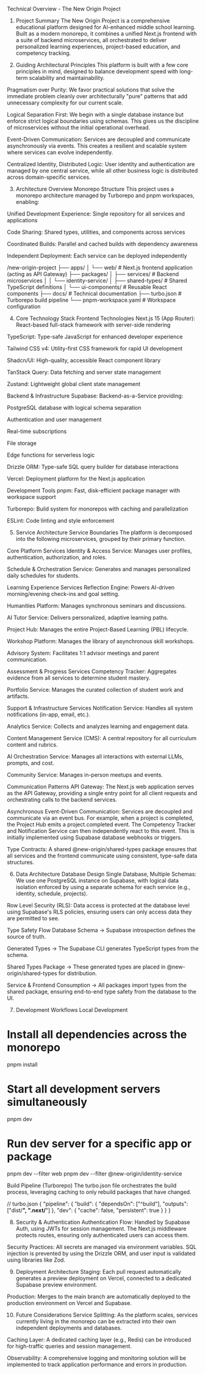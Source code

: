 Technical Overview - The New Origin Project
1. Project Summary
The New Origin Project is a comprehensive educational platform designed for AI-enhanced middle school learning. Built as a modern monorepo, it combines a unified Next.js frontend with a suite of backend microservices, all orchestrated to deliver personalized learning experiences, project-based education, and competency tracking.

2. Guiding Architectural Principles
This platform is built with a few core principles in mind, designed to balance development speed with long-term scalability and maintainability.

Pragmatism over Purity: We favor practical solutions that solve the immediate problem cleanly over architecturally "pure" patterns that add unnecessary complexity for our current scale.

Logical Separation First: We begin with a single database instance but enforce strict logical boundaries using schemas. This gives us the discipline of microservices without the initial operational overhead.

Event-Driven Communication: Services are decoupled and communicate asynchronously via events. This creates a resilient and scalable system where services can evolve independently.

Centralized Identity, Distributed Logic: User identity and authentication are managed by one central service, while all other business logic is distributed across domain-specific services.

3. Architecture Overview
Monorepo Structure
This project uses a monorepo architecture managed by Turborepo and pnpm workspaces, enabling:

Unified Development Experience: Single repository for all services and applications

Code Sharing: Shared types, utilities, and components across services

Coordinated Builds: Parallel and cached builds with dependency awareness

Independent Deployment: Each service can be deployed independently

/new-origin-project
├── apps/
│   └── web/                # Next.js frontend application (acting as API Gateway)
├── packages/
│   ├── services/           # Backend microservices
│   │   └── identity-service/
│   ├── shared-types/       # Shared TypeScript definitions
│   └── ui-components/      # Reusable React components
├── docs/                   # Technical documentation
├── turbo.json              # Turborepo build pipeline
└── pnpm-workspace.yaml     # Workspace configuration

4. Core Technology Stack
Frontend Technologies
Next.js 15 (App Router): React-based full-stack framework with server-side rendering

TypeScript: Type-safe JavaScript for enhanced developer experience

Tailwind CSS v4: Utility-first CSS framework for rapid UI development

Shadcn/UI: High-quality, accessible React component library

TanStack Query: Data fetching and server state management

Zustand: Lightweight global client state management

Backend & Infrastructure
Supabase: Backend-as-a-Service providing:

PostgreSQL database with logical schema separation

Authentication and user management

Real-time subscriptions

File storage

Edge functions for serverless logic

Drizzle ORM: Type-safe SQL query builder for database interactions

Vercel: Deployment platform for the Next.js application

Development Tools
pnpm: Fast, disk-efficient package manager with workspace support

Turborepo: Build system for monorepos with caching and parallelization

ESLint: Code linting and style enforcement

5. Service Architecture
Service Boundaries
The platform is decomposed into the following microservices, grouped by their primary function.

Core Platform Services
Identity & Access Service: Manages user profiles, authentication, authorization, and roles.

Schedule & Orchestration Service: Generates and manages personalized daily schedules for students.

Learning Experience Services
Reflection Engine: Powers AI-driven morning/evening check-ins and goal setting.

Humanities Platform: Manages synchronous seminars and discussions.

AI Tutor Service: Delivers personalized, adaptive learning paths.

Project Hub: Manages the entire Project-Based Learning (PBL) lifecycle.

Workshop Platform: Manages the library of asynchronous skill workshops.

Advisory System: Facilitates 1:1 advisor meetings and parent communication.

Assessment & Progress Services
Competency Tracker: Aggregates evidence from all services to determine student mastery.

Portfolio Service: Manages the curated collection of student work and artifacts.

Support & Infrastructure Services
Notification Service: Handles all system notifications (in-app, email, etc.).

Analytics Service: Collects and analyzes learning and engagement data.

Content Management Service (CMS): A central repository for all curriculum content and rubrics.

AI Orchestration Service: Manages all interactions with external LLMs, prompts, and cost.

Community Service: Manages in-person meetups and events.

Communication Patterns
API Gateway: The Next.js web application serves as the API Gateway, providing a single entry point for all client requests and orchestrating calls to the backend services.

Asynchronous Event-Driven Communication: Services are decoupled and communicate via an event bus. For example, when a project is completed, the Project Hub emits a project.completed event. The Competency Tracker and Notification Service can then independently react to this event. This is initially implemented using Supabase database webhooks or triggers.

Type Contracts: A shared @new-origin/shared-types package ensures that all services and the frontend communicate using consistent, type-safe data structures.

6. Data Architecture
Database Design
Single Database, Multiple Schemas: We use one PostgreSQL instance on Supabase, with logical data isolation enforced by using a separate schema for each service (e.g., identity, schedule, projects).

Row Level Security (RLS): Data access is protected at the database level using Supabase's RLS policies, ensuring users can only access data they are permitted to see.

Type Safety Flow
Database Schema → Supabase introspection defines the source of truth.

Generated Types → The Supabase CLI generates TypeScript types from the schema.

Shared Types Package → These generated types are placed in @new-origin/shared-types for distribution.

Service & Frontend Consumption → All packages import types from the shared package, ensuring end-to-end type safety from the database to the UI.

7. Development Workflows
Local Development
# Install all dependencies across the monorepo
pnpm install

# Start all development servers simultaneously
pnpm dev

# Run dev server for a specific app or package
pnpm dev --filter web
pnpm dev --filter @new-origin/identity-service

Build Pipeline (Turborepo)
The turbo.json file orchestrates the build process, leveraging caching to only rebuild packages that have changed.

// turbo.json
{
  "pipeline": {
    "build": {
      "dependsOn": ["^build"],
      "outputs": ["dist/**", ".next/**"]
    },
    "dev": {
      "cache": false,
      "persistent": true
    }
  }
}

8. Security & Authentication
Authentication Flow: Handled by Supabase Auth, using JWTs for session management. The Next.js middleware protects routes, ensuring only authenticated users can access them.

Security Practices: All secrets are managed via environment variables. SQL injection is prevented by using the Drizzle ORM, and user input is validated using libraries like Zod.

9. Deployment Architecture
Staging: Each pull request automatically generates a preview deployment on Vercel, connected to a dedicated Supabase preview environment.

Production: Merges to the main branch are automatically deployed to the production environment on Vercel and Supabase.

10. Future Considerations
Service Splitting: As the platform scales, services currently living in the monorepo can be extracted into their own independent deployments and databases.

Caching Layer: A dedicated caching layer (e.g., Redis) can be introduced for high-traffic queries and session management.

Observability: A comprehensive logging and monitoring solution will be implemented to track application performance and errors in production.